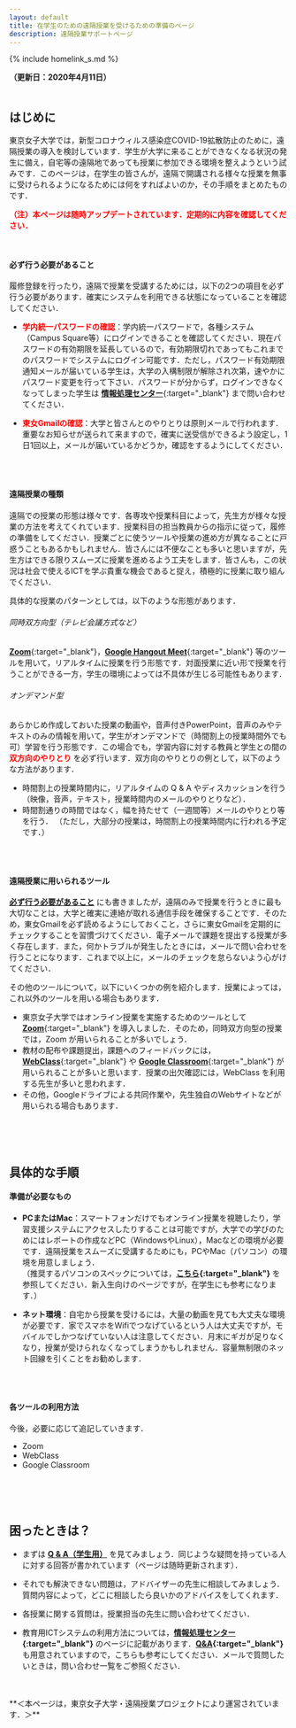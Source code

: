 ```yaml
---
layout: default
title: 在学生のための遠隔授業を受けるための準備のページ
description: 遠隔授業サポートページ
---
```


{% include homelink_s.md %}
<br />

**（更新日：2020年4月11日）**
<br />
<br />

## はじめに

東京女子大学では，新型コロナウィルス感染症COVID-19拡散防止のために，遠隔授業の導入を検討しています．学生が大学に来ることができなくなる状況の発生に備え，自宅等の遠隔地であっても授業に参加できる環境を整えようという試みです．このページは，在学生の皆さんが，遠隔で開講される様々な授業を無事に受けられるようになるためには何をすればよいのか，その手順をまとめたものです．
<br />

**<font color="red">（注）本ページは随時アップデートされています．定期的に内容を確認してください．</font>**

<br />

#### 必ず行う必要があること

履修登録を行ったり，遠隔で授業を受講するためには，以下の2つの項目を必ず行う必要があります．確実にシステムを利用できる状態になっていることを確認してください．

- **<font color="red">学内統一パスワードの確認</font>**：学内統一パスワードで，各種システム（Campus Square等）にログインできることを確認してください．現在パスワードの有効期限を延長しているので，有効期限切れであってもこれまでのパスワードでシステムにログイン可能です．ただし，パスワード有効期限通知メールが届いている学生は，大学の入構制限が解除され次第，速やかにパスワード変更を行って下さい．パスワードが分からず，ログインできなくなってしまった学生は [**情報処理センター**](https://www.cis.twcu.ac.jp/cis/index.html){:target="_blank"} まで問い合わせてください．

- **<font color="red">東女Gmailの確認</font>**：大学と皆さんとのやりとりは原則メールで行われます．重要なお知らせが送られて来ますので，確実に送受信ができるよう設定し，1日1回以上，メールが届いているかどうか，確認をするようにしてください．
<br />
<br />

#### 遠隔授業の種類

遠隔での授業の形態は様々です．各専攻や授業科目によって，先生方が様々な授業の方法を考えてくれています．授業科目の担当教員からの指示に従って，履修の準備をしてください．授業ごとに使うツールや授業の進め方が異なることに戸惑うこともあるかもしれません．皆さんには不便なことも多いと思いますが，先生方はできる限りスムーズに授業を進めるよう工夫をします．皆さんも，この状況は社会で使えるICTを学ぶ貴重な機会であると捉え，積極的に授業に取り組んでください．

具体的な授業のパターンとしては，以下のような形態があります．

###### 同時双方向型（テレビ会議方式など）
[**Zoom**](https://zoom.us/){:target="_blank"}，[**Google Hangout Meet**](https://gsuite.google.co.jp/intl/ja/products/meet/){:target="_blank"} 等のツールを用いて，リアルタイムに授業を行う形態です．対面授業に近い形で授業を行うことができる一方，学生の環境によっては不具体が生じる可能性もあります．

###### オンデマンド型
あらかじめ作成しておいた授業の動画や，音声付きPowerPoint，音声のみやテキストのみの情報を用いて，学生がオンデマンドで（時間割上の授業時間外でも可）学習を行う形態です．この場合でも，学習内容に対する教員と学生との間の **<font color="red">双方向のやりとり</font>** を必ず行います．双方向のやりとりの例として，以下のような方法があります．

- 時間割上の授業時間内に，リアルタイムの Q & A やディスカッションを行う（映像，音声，テキスト，授業時間内のメールのやりとりなど）．  
- 時間割通りの時間ではなく，幅を持たせて（一週間等）メールのやりとり等を行う．
（ただし，大部分の授業は，時間割上の授業時間内に行われる予定です．）
<br />
<br />

#### 遠隔授業に用いられるツール
[**必ず行う必要があること**](#必ず行う必要があること) にも書きましたが，遠隔のみで授業を行うときに最も大切なことは，大学と確実に連絡が取れる通信手段を確保することです．そのため，東女Gmailを必ず読めるようにしておくこと，さらに東女Gmailを定期的にチェックすることを習慣づけてください．電子メールで課題を提出する授業が多く存在します．また，何かトラブルが発生したときには，メールで問い合わせを行うことになります．これまで以上に，メールのチェックを怠らないよう心がけてください．

その他のツールについて，以下にいくつかの例を紹介します．授業によっては，これ以外のツールを用いる場合もあります．

- 東京女子大学ではオンライン授業を実施するためのツールとして [**Zoom**](https://zoom.us/){:target="_blank"} を導入しました．そのため，同時双方向型の授業では，Zoom が用いられることが多いでしょう．  
- 教材の配布や課題提出，課題へのフィードバックには，[**WebClass**](https://webclass.twcu.ac.jp/){:target="_blank"} や [**Google Classroom**](https://edu.google.com/intl/ja/products/classroom/?modal_active=none){:target="_blank"} が用いられることが多いと思います．授業の出欠確認には，WebClass を利用する先生が多いと思われます．
- その他，Googleドライブによる共同作業や，先生独自のWebサイトなどが用いられる場合もあります．
<br />
<br />
<br />

## 具体的な手順

#### 準備が必要なもの

- **PCまたはMac**：スマートフォンだけでもオンライン授業を視聴したり，学習支援システムにアクセスしたりすることは可能ですが，大学での学びのためにはレポートの作成などPC（WindowsやLinux），Macなどの環境が必要です．遠隔授業をスムーズに受講するためにも，PCやMac（パソコン）の環境を用意しましょう．<br />（推奨するパソコンのスペックについては，**[こちら](../spec.md){:target="_blank"}** を参照してください．新入生向けのページですが，在学生にも参考になります．）

- **ネット環境**：自宅から授業を受けるには，大量の動画を見ても大丈夫な環境が必要です．家でスマホをWifiでつなげているという人は大丈夫ですが，モバイルでしかつなげていない人は注意してください．月末にギガが足りなくなり，授業が受けられなくなってしまうかもしれません．容量無制限のネット回線を引くことをお勧めします．
<br />
<br />

#### 各ツールの利用方法
今後，必要に応じて追記していきます．

- Zoom
- WebClass
- Google Classroom
<br />
<br />
<br />

## 困ったときは？

- まずは [**Q & A（学生用）**](./faq.md) を見てみましょう．同じような疑問を持っている人に対する回答が書かれています（ページは随時更新されます）．

- それでも解決できない問題は，アドバイザーの先生に相談してみましょう．質問内容によって，どこに相談したら良いかのアドバイスをしてくれます．

- 各授業に関する質問は，授業担当の先生に問い合わせてください．

- 教育用ICTシステムの利用方法については，**[情報処理センター](https://www.cis.twcu.ac.jp/cis/index.html){:target="_blank"}** のページに記載があります．**[Q&A](https://sites.google.com/cis.twcu.ac.jp/cisqa){:target="_blank"}** も用意されていますので，こちらも参考にしてください．メールで質問したいときは，問い合わせ一覧をご参照ください．

<br />
<br />
**＜本ページは，東京女子大学・遠隔授業プロジェクトにより運営されています．＞**
<br />
<br />
